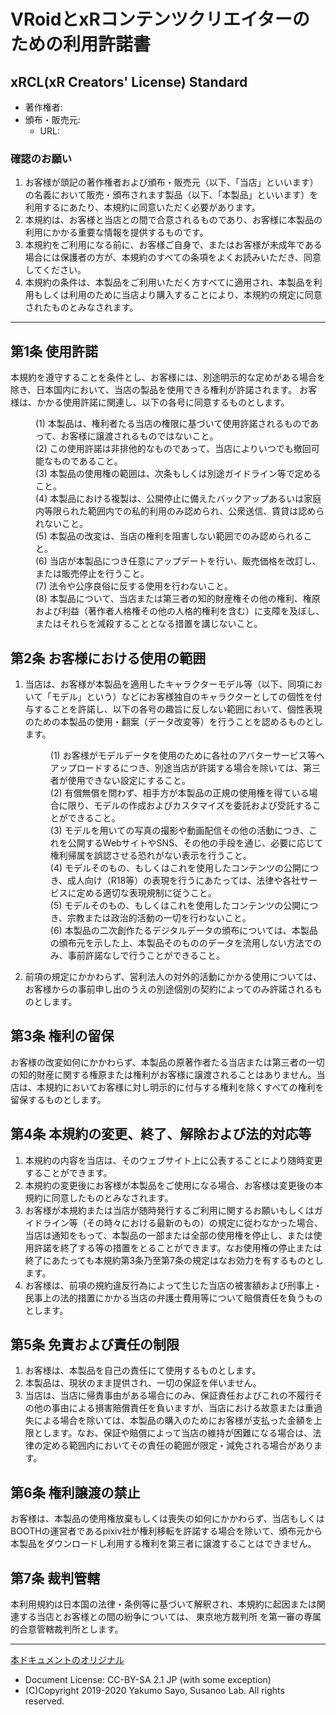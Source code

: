 <!--
このドキュメントは、本レポジトリの作者である八雲佐世が作成したものです。

UVL-AU-DU-PCU-CCU-SEU-VEU-Remarksを参考に、VRoidにかかる商品の頒布形態に即して整理ならびに欠点を補完した
著作物の利用にかかる定形約款です。
UVLについての情報は http://uv-license.com/ を参考にしてください。

本定形約款の内容を、xRCL(xR Creators' License) Standatd と定め、必要に応じて派生ライセンスを策定予定です。
(xR:Cross-Reality)

当ドキュメントはCreative Commons BY-SA 2.1-JPが適用されます。
https://creativecommons.org/licenses/by-sa/2.1/jp/legalcode

本定形約款の全部に賛同いただけるクリエイター様は、コメントの著作者名・頒布・販売元・URLなどを自身のものに差し替えたうえで、ご自身の著作物のライセンスとして利用することができます。

また、一部または大幅に改変されたいクリエイター様は、本定形約款を参照・改変して独自の定形約款を作成することができます。
また、英語版を随時展開予定です。

【参考文献】
・田中豊「法律文書の作成と基本」（日本評論社）
・佐伯仁志、宇賀克也「ポケット六法　令和２年版」（有斐閣）

-->

# VRoidとxRコンテンツクリエイターのための利用許諾書
## xRCL(xR Creators' License) Standard

<!-- 記入欄です -->
- 著作権者: <!-- あなたの名前 -->
- 頒布・販売元: <!-- あなたのお店 -->
  -  URL:  <!-- 同 -->
<!-- 利用規約の他に独自の運用基準を定める場合、各自用意してください -->
<!-- サンプルとして八雲作成のガイドラインを残しておきます
- VRoidをはじめとする各種サービスに関する規約の運用基準は[ガイドライン(別ページ)](https://github.com/yakumo-proj/VRCPL/blob/master/vroid-guidelines-ja.md) を参照ください。
-->

### 確認のお願い
1. お客様が頭記の著作権者および頒布・販売元（以下、「当店」といいます）の名義において販売・頒布されます製品（以下、「本製品」といいます）を利用するにあたり、本規約に同意いただく必要があります。
2. 本規約は、お客様と当店との間で合意されるものであり、お客様に本製品の利用にかかる重要な情報を提供するものです。
3. 本規約をご利用になる前に、お客様ご自身で、またはお客様が未成年である場合には保護者の方が、本規約のすべての条項をよくお読みいただき、同意してください。
4. 本規約の条件は、本製品をご利用いただく方すべてに適用され、本製品を利用もしくは利用のために当店より購入することにより、本規約の規定に同意されたものとみなされます。
-----

## 第1条 使用許諾
本規約を遵守することを条件とし、お客様には、別途明示的な定めがある場合を除き、日本国内において、当店の製品を使用できる権利が許諾されます。
お客様は、かかる使用許諾に関連し、以下の各号に同意するものとします。

  <dl>
  <dd>(1) 本製品は、権利者たる当店の権限に基づいて使用許諾されるものであって、お客様に譲渡されるものではないこと。
  <dd>(2) この使用許諾は非排他的なものであって、当店によりいつでも撤回可能なものであること。
  <dd>(3) 本製品の使用権の範囲は、次条もしくは別途ガイドライン等で定めること。 
  <dd>(4) 本製品における複製は、公開停止に備えたバックアップあるいは家庭内等限られた範囲内での私的利用のみ認められ、公衆送信、賃貸は認められないこと。
  <dd>(5) 本製品の改変は、当店の権利を阻害しない範囲でのみ認められること。
  <dd>(6) 当店が本製品につき任意にアップデートを行い、販売価格を改訂し、または販売停止を行うこと。
  <dd>(7) 法令や公序良俗に反する使用を行わないこと。
  <dd>(8) 本製品について、当店または第三者の知的財産権その他の権利、権原および利益（著作者人格権その他の人格的権利を含む）に支障を及ぼし、またはそれらを減殺することとなる措置を講じないこと。
  </dl>

## 第2条 お客様における使用の範囲
1. 当店は、お客様が本製品を適用したキャラクターモデル等（以下、同項において「モデル」という）などにお客様独自のキャラクターとしての個性を付与することを許諾し、以下の各号の趣旨に反しない範囲において、個性表現のための本製品の使用・翻案（データ改変等）を行うことを認めるものとします。

    <dl>
    <dd>(1) お客様がモデルデータを使用のために各社のアバターサービス等へアップロードするにつき、別途当店が許諾する場合を除いては、第三者が使用できない設定にすること。
    <dd>(2) 有償無償を問わず、相手方が本製品の正規の使用権を得ている場合に限り、モデルの作成およびカスタマイズを委託および受託することができること。
    <dd>(3) モデルを用いての写真の撮影や動画配信その他の活動につき、これを公開するWebサイトやSNS、その他の手段を通じ、必要に応じて権利帰属を誤認させる恐れがない表示を行うこと。  
    <dd>(4) モデルそのもの、もしくはこれを使用したコンテンツの公開につき、成人向け（R18等）の表現を行うにあたっては、法律や各社サービスに定める適切な表現規制に従うこと。
    <dd>(5) モデルそのもの、もしくはこれを使用したコンテンツの公開につき、宗教または政治的活動の一切を行わないこと。 
    <dd>(6) 本製品の二次創作たるデジタルデータの頒布については、本製品の頒布元を示した上、本製品そのもののデータを流用しない方法でのみ、事前許諾なしで行うことができること。
    </dl>
     
2. 前項の規定にかかわらず、営利法人の対外的活動にかかる使用については、お客様からの事前申し出のうえの別途個別の契約によってのみ許諾されるものとします。

## 第3条 権利の留保
お客様の改変如何にかかわらず、本製品の原著作者たる当店または第三者の一切の知的財産に関する権原または権利がお客様に譲渡されることはありません。当店は、本規約においてお客様に対し明示的に付与する権利を除くすべての権利を留保するものとします。

## 第4条 本規約の変更、終了、解除および法的対応等
1. 本規約の内容を当店は、そのウェブサイト上に公表することにより随時変更することができます。
2. 本規約の変更後にお客様が本製品をご使用になる場合、お客様は変更後の本規約に同意したものとみなされます。
3. お客様が本規約または当店が随時発行するご利用に関するお願いもしくはガイドライン等（その時々における最新のもの）の規定に従わなかった場合、当店は通知をもって、本製品の一部または全部の使用権を停止し、または使用許諾を終了する等の措置をとることができます。なお使用権の停止または終了にあたっても本規約第3条乃至第7条の規定はなお効力を有するものとします。
4. お客様は、前項の規約違反行為によって生じた当店の被害額および刑事上・民事上の法的措置にかかる当店の弁護士費用等について賠償責任を負うものとします。

## 第5条 免責および責任の制限
1. お客様は、本製品を自己の責任にて使用するものとします。
2. 本製品は、現状のまま提供され、一切の保証を伴いません。
3. 当店は、当店に帰責事由がある場合にのみ、保証責任およびこれの不履行その他の事由による損害賠償責任を負いますが、当店における故意または重過失による場合を除いては、本製品の購入のためにお客様が支払った金額を上限とします。なお、保証や賠償によって当店の維持が困難になる場合は、法律の定める範囲内においてその責任の範囲が限定・減免される場合があります。

## 第6条 権利譲渡の禁止
お客様は、本製品の使用権放棄もしくは喪失の如何にかかわらず、当店もしくはBOOTHの運営者であるpixiv社が権利移転を許諾する場合を除いて、頒布元から本製品をダウンロードし利用する権利を第三者に譲渡することはできません。
<!-- BOOTH外でお使いになる場合等、書き換えてOKです -->

## 第7条 裁判管轄
本利用規約は日本国の法律・条例等に基づいて解釈され、本規約に起因または関連する当店とお客様との間の紛争については、
東京地方裁判所<!-- あなたの土地管轄の地方裁判所に置き換えてください -->
を第一審の専属的合意管轄裁判所とします。　

-----
[本ドキュメントのオリジナル](https://github.com/yakumo-proj/RCL/blob/master/standard-ja.md)

- Document License: CC-BY-SA 2.1 JP (with some exception)
 - (C)Copyright 2019-2020 Yakumo Sayo, Susanoo Lab. All rights reserved.
